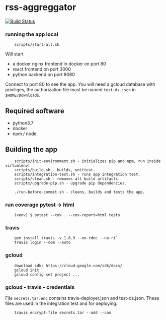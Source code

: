 # rss-aggreggator

[![Build Status](https://travis-ci.com/klaasjanelzinga/rss-aggreggator.svg?branch=master)](https://travis-ci.com/klaasjanelzinga/rss-aggreggator)


### running the app local

        scripts/start-all.sh

Will start 

- a docker nginx frontend in docker on port 80
- react frontend on port 3000
- python backend on port 8080

Connect to port 80 to see the app. You will need a gcloud database with priviliges, the authorization file must be
named `test-ds.json` in `$HOME/Downloads`.

## Required software

- python3.7
- docker
- npm / node

## Building the app

        scripts/init-environment.sh - initializes pip and npm, run inside virtualenv!
        scripts/build.sh - builds, unittest.
        scripts/integration-test.sh - runs app integration test.
        scripts/clean.sh - removes all build artifacts.
        scripts/upgrade-pip.sh - upgrade pip dependencies.

        ./run-before-commit.sh - cleans, builds and tests the app.

### run coverage pytest -> html

        (venv) $ pytest --cov . --cov-report=html tests


### travis

        gem install travis -v 1.8.9 --no-rdoc --no-ri`
        travis login --com --auto
       
     
### gcloud

        download sdk: https://cloud.google.com/sdk/docs/
        gcloud init
        gcloud config set project ...

### gcloud - travis - credentials

File `secrets.tar.enc` contains travis-deployer.json and test-ds.json. These files are used in the
integration test and for deploying.

        travis encrypt-file secrets.tar --add --com

